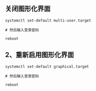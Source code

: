 ## 关闭图形化界面



```shell
systemctl set-default multi-user.target

# 然后输入登录密码

reboot
```

## 2、重新启用图形化界面



```shell
systemctl set-default graphical.target

# 然后输入登录密码

reboot
```
